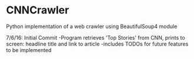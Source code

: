 # CNNCrawler
Python implementation of a web crawler using BeautifulSoup4 module 

7/6/16: Initial Commit
  -Program retrieves 'Top Stories' from CNN, prints to screen: headline title and link to article
  -includes TODOs for future features to be implemented

